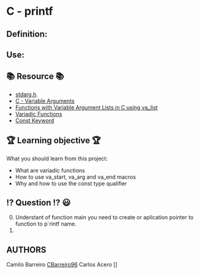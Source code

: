 # C - printf
## Definition:

## Use:

## :books: Resource :books:
* [stdarg.h](https://en.wikipedia.org/wiki/Stdarg.h "Header stdarg.h").
* [C - Variable Arguments](https://www.tutorialspoint.com/cprogramming/c_variable_arguments.htm "Variable argument in C")
* [Functions with Variable Argument Lists in C using va_list](https://www.cprogramming.com/tutorial/c/lesson17.html "Variable Argument Lists")
* [Variadic Functions](https://www.gnu.org/software/libc/manual/html_node/Variadic-Functions.html "Concept variadic function")
* [Const Keyword](https://www.youtube.com/watch?v=1W4oyuOdXv8 "Video about constant keyword")
## :trophy: Learning objective :trophy:
What you should learn from this project:
* What are variadic functions
* How to use va_start, va_arg and va_end macros
* Why and how to use the const type qualifier
## :interrobang: Question :interrobang: :smiley:
0. Understant of function main you need to create or aplication pointer to function to p´rintf name.
1.  
## AUTHORS
Camilo Barreiro [CBarreiro96](https://github.com/CBarreiro96 "User Github")
Carlos Acero []